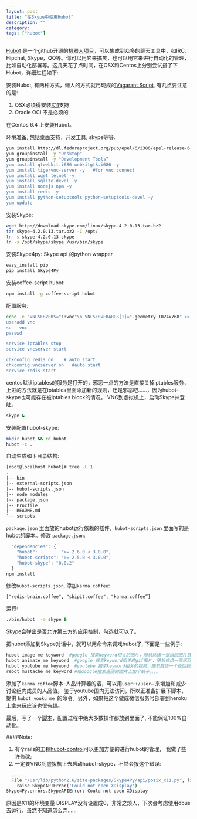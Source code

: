 ```yaml
---
layout: post
title: "在Skype中使用Hubot"
description: ""
category:
tags: ["hubot"]
---
```




[Hubot](http://www.36kr.com/p/55962.html) 是一个github开源的[机器人项目](http://hubot.github.com/)，可以集成到众多的聊天工具中，如IRC, Hipchat, Skype，QQ等。你可以用它来搞笑，也可以用它来进行自动化的管理，比如自动化部署等。这几天花了点时间，在OSX和Centos上分别尝试搭了下Hubot，详细过程如下:

安装Hubot, 有两种方式，懒人的方式就用现成的[Vagarant Script](https://github.com/RafaelGorski/VagrantChefHubot), 有几点要注意的是:

1. OSX必须得安装[X11](http://xquartz.macosforge.org/downloads/SL/XQuartz-2.7.5.dmg)支持
2. Oracle OCI 不是必须的

在Centos 6.4 上安装Hubot。

环境准备, 包括桌面支持，开发工具, skype等等.

```bash
yum install http://dl.fedoraproject.org/pub/epel/6/i386/epel-release-6-8.noarch.rpm
yum groupinstall -y "Desktop"
yum groupinstall -y "Development Tools”
yum install qtwebkit.i686 webkitgtk.i686 —y
yum install tigervnc-server -y   #for vnc connect
yum install wget telnet -y
yum install sqlite-devel -y
yum install nodejs npm -y
yum install redis -y     
yum install python-setuptools python-setuptools-devel -y
yum update
```

安装Skype:

```bash
wget http://download.skype.com/linux/skype-4.2.0.13.tar.bz2
tar skype-4.2.0.13.tar.bz2 -C /opt/
ln -s skype-4.2.0.13 skype
ln -s /opt/skype/skype /usr/bin/skype
```

安装Skype4py: Skype api 的python wrapper

```bash
easy_install pip
pip install Skype4Py
```

安装coffee-script hubot:

```bash
npm install -g coffee-script hubot
```
配置服务:

```bash
echo -e "VNCSERVERS="1:vnc"\n VNCSERVERARGS[1]="-geometry 1024x768" >> /etc/sysconfig/vncservers
useradd vnc
su - vnc
passwd

service iptables stop
service vncserver start

chkconfig redis on    # auto start
chkconfig vncserver on   #auto start
service redis start
```

centos默认iptables的服务是打开的，邪恶一点的方法是直接关掉iptables服务，上进的方法就是在iptables里面添加新的规则，还是邪恶吧……，因为hubot-skype也可能存在被iptables block的情况。
VNC到虚拟机上，启动Skype并登陆。

```bash
skype &
```

安装配置hubot-skype:

```bash
mkdir hubot && cd hubot
hubot -c .
```

自动生成如下目录结构:

```bash
[root@localhost hubot]# tree -L 1
.
|-- bin
|-- external-scripts.json
|-- hubot-scripts.json
|-- node_modules
|-- package.json
|-- Procfile
|-- README.md
`-- scripts
```

`package.json` 里面放的hubot运行依赖的插件，`hubot-scripts.json` 里面写的是hubot的脚本。修改 `package.json`:

```javascript
  "dependencies": {
    "hubot":         ">= 2.6.0 < 3.0.0",
    "hubot-scripts": ">= 2.5.0 < 3.0.0",
    "hubot-skype": "0.0.2"
  }
npm install
```

修改`hubot-scripts.json`, 添加`karma.coffee`:

`["redis-brain.coffee", "shipit.coffee", "karma.coffee”]`

运行:

```bash
./bin/hubot  -a skype &
```
Skype会弹出是否允许第三方的应用控制，勾选就可以了。

把hubot添加到Skype对话中，就可以用命令来调戏hubot了, 下面是一些例子:

```bash
hubot image me keyword  #google 搜索keyword相关的图片，随机挑选一张返回图片链接
hubot animate me keyword  #google 搜索keyword相关的gif图片，随机挑选一张返回图片链接
hubot youtube me keyword  #youtube 搜索keyword相关的视频，随机挑选一个返回视频链接
rebot mustache me keyword #给google搜索返回的图片上加个胡子。。。。
```
添加了`karma.coffee`脚本-人品计算器的话，可以用`user++/user—` 来增加和减少讨论组内成员的人品值。
鉴于youtube国内无法访问，所以正准备扩展下脚本，提供 `hubot youku me `的命令。另外，如果把这个做成微信服务号部署到heroku上拿来玩应该也很有趣。

最后，写了一个[脚本](https://gist.github.com/iambowen/8642990)，配置过程中绝大多数操作都放到里面了, 不能保证100%自动化。

####Note:

1. 有个rails的工程[hubot-control](https://github.com/iambowen/hubot-control)可以更加方便的进行hubot的管理， 我做了些许修改;
2. 一定要VNC到虚拟机上去启动hubot-skype，不然会报这个错误:

```bash
  ......
  File "/usr/lib/python2.6/site-packages/Skype4Py/api/posix_x11.py", line 254, in __init__
    raise SkypeAPIError('Could not open XDisplay')
Skype4Py.errors.SkypeAPIError: Could not open XDisplay
```
原因是X11的环境变量 DISPLAY没有设置成0，非常之烦人，下次会考虑使用dbus去运行，虽然不知道怎么弄……
